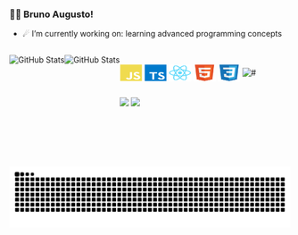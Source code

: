 ### 👨‍💻 Bruno Augusto!

- ☄ I’m currently working on: learning advanced programming concepts

##
<p>
  <img 
    align="left" 
    alt="GitHub Stats" 
    height="200" 
    style="padding-right: 10 px;" 
    src="https://github-readme-stats.vercel.app/api?username=bsouzadev&show_icons=true&theme=darkight&include_all_commits=true&locale=pt-br" 
  />

<img 
      align="left" 
      alt="GitHub Stats" 
      height="200" 
      src="https://github-readme-stats.vercel.app/api/top-langs/?username=bsouzadev&theme=dark&layout=compact&custom_title=Tecnologias&langs_count=9" 
  />

</p>
<div style="display: inline_block"><br>
  <img align="center" alt="#" height="30" width="40" src="https://raw.githubusercontent.com/devicons/devicon/master/icons/javascript/javascript-plain.svg">
  <img align="center" alt="#" height="30" width="40" src="https://raw.githubusercontent.com/devicons/devicon/master/icons/typescript/typescript-plain.svg">
  <img align="center" alt="#" height="30" width="40" src="https://raw.githubusercontent.com/devicons/devicon/master/icons/react/react-original.svg">
  <img align="center" alt="#" height="30" width="40" src="https://raw.githubusercontent.com/devicons/devicon/master/icons/html5/html5-original.svg">
  <img align="center" alt="#" height="30" width="40" src="https://raw.githubusercontent.com/devicons/devicon/master/icons/css3/css3-original.svg">
  <img align="center" alt="#" height="30" width="40" src="https://cdn.jsdelivr.net/gh/devicons/devicon@latest/icons/c/c-original.svg">
</div>

##

<div>
<a href = "#"><img src="https://img.shields.io/badge/-Gmail-%23333?style=for-the-badge&logo=gmail&logoColor=white" target="_blank"></a>
<a href=https://www.linkedin.com/in/bruno-augusto-2a9b7b2bb/ target="_blank"><img src="https://img.shields.io/badge/-LinkedIn-%230077B5?style=for-the-badge&logo=linkedin&logoColor=white" target="_blank"></a>  
</div>

<picture align="center">
  <source media="(prefers-color-scheme: dark)" srcset="https://raw.githubusercontent.com/bsouzadev/bsouzadev/output/github-contribution-grid-snake-dark.svg">
  <source media="(prefers-color-scheme: light)" srcset="https://raw.githubusercontent.com/bsouzadev/bsouzadev/output/github-contribution-grid-snake-dark.svg">
  <img align="center" alt="github contribution grid snake animation" src="https://raw.githubusercontent.com/bsouzadev/bsouzadev/output/github-contribution-grid-snake.svg">
</picture>
